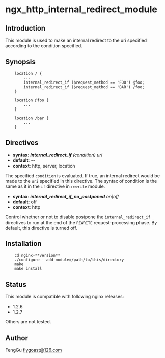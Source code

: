 # ngx_http_internal_redirect_module

## Introduction

This module is used to make an internal redirect to the uri specified
according to the condition specified.

## Synopsis

```nginx
    location / {
        ...
        internal_redirect_if ($request_method == 'FOO') @foo;
        internal_redirect_if ($request_method == 'BAR') /foo;
    }

    location @foo {
        ...
    }

    location /bar {
        ...
    }
```

## Directives

* **syntax**: ***internal_redirect_if** (condition) uri*
* **default**: --
* **context**: http, server, location

The specified `condition` is evaluated. If true, an internal redirect would be made to the `uri` specified in this directive. The syntax of condition is the same as it in the `if` directive in `rewrite` module.

* **syntax**: ***internal_redirect_if_no_postponed**  on|off*
* **default**: off
* **context**: http

Control whether or not to disable postpone the `internal_redirect_if` directives to run at the end of the `REWRITE` request-processing phase. By default, this directive is turned off.

## Installation

```shell
    cd nginx-**version**
    ./configure --add-module=/path/to/this/directory
    make
    make install
```

## Status

This module is compatible with following nginx releases:
- 1.2.6
- 1.2.7

Others are not tested.

## Author

FengGu <flygoast@126.com>
